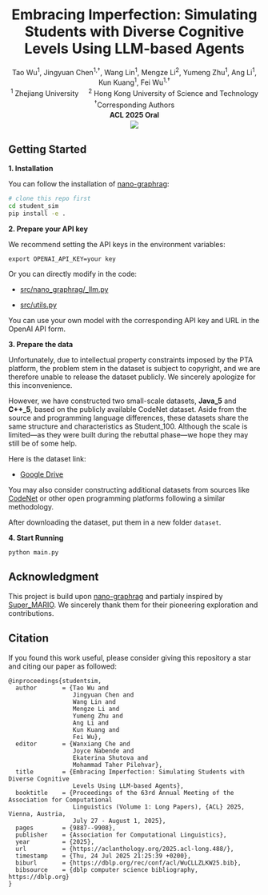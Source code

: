 <h1 align = "center">
Embracing Imperfection: Simulating Students with Diverse Cognitive Levels Using LLM-based Agents
</h1>
<div align='center'>
  <p style="margin:3px 0;">
    Tao Wu<sup>1</sup>, Jingyuan Chen<sup>1,&dagger;</sup>, Wang Lin<sup>1</sup>, Mengze Li<sup>2</sup>, Yumeng Zhu<sup>1</sup>, Ang Li<sup>1</sup>, Kun Kuang<sup>1</sup>, Fei Wu<sup>1,&dagger;</sup></p>
  <p style="margin:3px 0;">
  <sup>1</sup> Zhejiang University  &nbsp;&nbsp;&nbsp;
    <sup>2</sup> Hong Kong University of Science and Technology</p>
  <p style="margin:3px 0;">
    <sup>&dagger;</sup>Corresponding Authors</p>
  <p style="margin:3px 0;">
    <b>ACL 2025 Oral</b></p>
  <a href='https://arxiv.org/abs/2505.19997'><img src='https://img.shields.io/badge/Paper-Arxiv-red'></a> 
</div>



## Getting Started

**1. Installation**

You can follow the installation of [nano-graphrag](https://github.com/gusye1234/nano-graphrag):

```bash
# clone this repo first
cd student_sim
pip install -e .
```

**2. Prepare your API key**

We recommend setting the API keys in the environment variables:

```
export OPENAI_API_KEY=your key
```

Or you can directly modify in the code:

* [src/nano_graphrag/_llm.py](src/nano_graphrag/_llm.py#L24)

* [src/utils.py](src/utils.py#L17)

You can use your own model with the corresponding API key and URL in the OpenAI API form.

**3. Prepare the data**

Unfortunately, due to intellectual property constraints imposed by the PTA platform, the problem stem in the dataset is subject to copyright, and we are therefore unable to release the dataset publicly. We sincerely apologize for this inconvenience.

However, we have constructed two small-scale datasets, **Java_5** and **C++_5**, based on the publicly available CodeNet dataset. Aside from the source and programming language differences, these datasets share the same structure and characteristics as Student_100. Although the scale is limited—as they were built during the rebuttal phase—we hope they may still be of some help. 

Here is the dataset link: 

* [Google Drive](https://drive.google.com/drive/folders/1u1yiZmzXcck0BgjLuNBKtVeJ6imP7ray?usp=sharing)

You may also consider constructing additional datasets from sources like [CodeNet](https://github.com/IBM/Project_CodeNet) or other open programming platforms following a similar methodology.

After downloading the dataset, put them in a new folder `dataset`.

**4. Start Running**

```
python main.py
```



## Acknowledgment

This project is build upon [nano-graphrag](https://github.com/gusye1234/nano-graphrag) and partialy inspired by [Super_MARIO](https://github.com/MARIO-Math-Reasoning/Super_MARIO). We sincerely thank them for their pioneering exploration and contributions.



## Citation

If you found this work useful, please consider giving this repository a star and citing our paper as followed:

```
@inproceedings{studentsim,
  author       = {Tao Wu and
                  Jingyuan Chen and
                  Wang Lin and
                  Mengze Li and
                  Yumeng Zhu and
                  Ang Li and
                  Kun Kuang and
                  Fei Wu},
  editor       = {Wanxiang Che and
                  Joyce Nabende and
                  Ekaterina Shutova and
                  Mohammad Taher Pilehvar},
  title        = {Embracing Imperfection: Simulating Students with Diverse Cognitive
                  Levels Using LLM-based Agents},
  booktitle    = {Proceedings of the 63rd Annual Meeting of the Association for Computational
                  Linguistics (Volume 1: Long Papers), {ACL} 2025, Vienna, Austria,
                  July 27 - August 1, 2025},
  pages        = {9887--9908},
  publisher    = {Association for Computational Linguistics},
  year         = {2025},
  url          = {https://aclanthology.org/2025.acl-long.488/},
  timestamp    = {Thu, 24 Jul 2025 21:25:39 +0200},
  biburl       = {https://dblp.org/rec/conf/acl/WuCLLZLKW25.bib},
  bibsource    = {dblp computer science bibliography, https://dblp.org}
}
```

